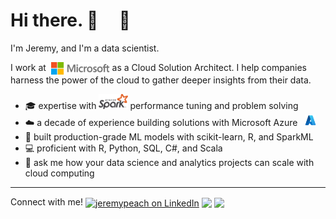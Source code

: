 # Hi there. 👋 &nbsp; &nbsp; 🍑

I'm Jeremy, and I'm a data scientist.

 I work at &nbsp;<img src="./img/msft.svg" height="20" valign="middle" /> as a Cloud Solution Architect.
 I help companies harness the power of the cloud to gather deeper insights from their data.
 
 - 🎓 expertise with <img src="./img/spark.svg" height="24" alt="Apache Spark" /> performance tuning and problem solving
 - ☁️ a decade of experience building solutions with Microsoft Azure &nbsp; <img src="./img/azure.svg" height="18" alt="Microsoft Azure" />
 - 🥼 built production-grade ML models with scikit-learn, R, and SparkML
 - 💻 proficient with R, Python, SQL, C#, and Scala
 - 💬 ask me how your data science and analytics projects can scale with cloud computing
 
 ---
 
 Connect with me!
 [<img src="https://img.shields.io/badge/-jeremypeach-blue?style=flat&logo=Linkedin&logoColor=white&link=https://www.linkedin.com/in/jeremypeach/" valign="middle" alt="jeremypeach on LinkedIn" />](https://www.linkedin.com/in/jeremypeach/)
 [<img src="https://img.shields.io/badge/-@AnalyticJeremy-1ca0f1?style=flat&labelColor=1ca0f1&logo=twitter&logoColor=white&link=https://twitter.com/AnalyticJeremy" valign="middle" />](https://twitter.com/AnalyticJeremy)
 [<img src="https://img.shields.io/badge/j%20peach-FE7A16?style=flat&logo=stack-overflow&logoColor=white&link=https://stackoverflow.com/users/4739048/j-peach" valign="middle" />](https://stackoverflow.com/users/4739048/j-peach)
